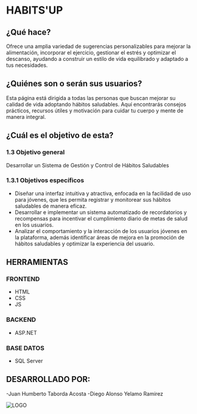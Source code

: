 # HABITS'UP

## ¿Qué hace?
Ofrece una amplia variedad de sugerencias personalizables para mejorar la alimentación, incorporar el ejercicio, gestionar el estrés y optimizar el descanso, ayudando a construir un estilo de vida equilibrado y adaptado a tus necesidades.

## ¿Quiénes son o serán sus usuarios?
Esta página está dirigida a todas las personas que buscan mejorar su calidad de vida adoptando hábitos saludables. Aquí encontrarás consejos prácticos, recursos útiles y motivación para cuidar tu cuerpo y mente de manera integral.

## ¿Cuál es el objetivo de esta?
### 1.3 Objetivo general
Desarrollar un Sistema de Gestión y Control de Hábitos Saludables

### 1.3.1 Objetivos específicos
- Diseñar una interfaz intuitiva y atractiva, enfocada en la facilidad de uso para jóvenes, que les permita registrar y monitorear sus hábitos saludables de manera eficaz.
- Desarrollar e implementar un sistema automatizado de recordatorios y recompensas para incentivar el cumplimiento diario de metas de salud en los usuarios.
- Analizar el comportamiento y la interacción de los usuarios jóvenes en la plataforma, además identificar áreas de mejora en la promoción de hábitos saludables y optimizar la experiencia del usuario.

## HERRAMIENTAS

### FRONTEND
- HTML
- CSS
- JS

### BACKEND
- ASP.NET

### BASE DATOS
- SQL Server


## DESARROLLADO POR:
-Juan Humberto Taborda Acosta
-Diego Alonso Yelamo Ramirez 

![LOGO](https://github.com/user-attachments/assets/bc27e7ac-24ac-49f9-89b6-c9553fa03e9b)
